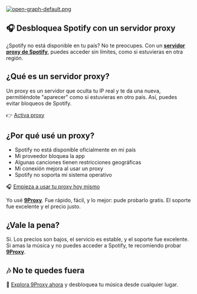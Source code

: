 [![open-graph-default.png](https://i.postimg.cc/nhr5CQrb/open-graph-default.png)](https://postimg.cc/68szPqCY)

## 🎧 Desbloquea Spotify con un servidor proxy

¿Spotify no está disponible en tu país? No te preocupes. Con un **[servidor proxy de Spotify](https://9proxy.com/?utm_source=Web2.0&utm_medium=Github&utm_id=sophie89)**, puedes acceder sin límites, como si estuvieras en otra región.

## ¿Qué es un servidor proxy?

Un proxy es un servidor que oculta tu IP real y te da una nueva, permitiéndote "aparecer" como si estuvieras en otro país. Así, puedes evitar bloqueos de Spotify.

👉 [Activa proxy](https://9proxy.com/pricing?utm_source=Web2.0&utm_medium=Github&utm_id=sophie89)

## ¿Por qué usé un proxy?

- Spotify no está disponible oficialmente en mi país  
- Mi proveedor bloquea la app  
- Algunas canciones tienen restricciones geográficas  
- Mi conexión mejora al usar un proxy  
- Spotify no soporta mi sistema operativo
  
🎧 [Empieza a usar tu proxy hoy mismo](https://9proxy.com/pricing?utm_source=Web2.0&utm_medium=Github&utm_id=sophie89)

Yo usé **[9Proxy](https://9proxy.com/?utm_source=Web2.0&utm_medium=Github&utm_id=sophie89)**. Fue rápido, fácil, y lo mejor: pude probarlo gratis. El soporte fue excelente y el precio justo.

## ¿Vale la pena?

Sí. Los precios son bajos, el servicio es estable, y el soporte fue excelente. Si amas la música y no puedes acceder a Spotify, te recomiendo probar **[9Proxy](https://9proxy.com/?utm_source=Web2.0&utm_medium=Github&utm_id=sophie89)**.

## 🎶 No te quedes fuera

🔗 [Explora 9Proxy ahora](https://9proxy.com/?utm_source=Web2.0&utm_medium=Github&utm_id=sophie89) y desbloquea tu música desde cualquier lugar.
